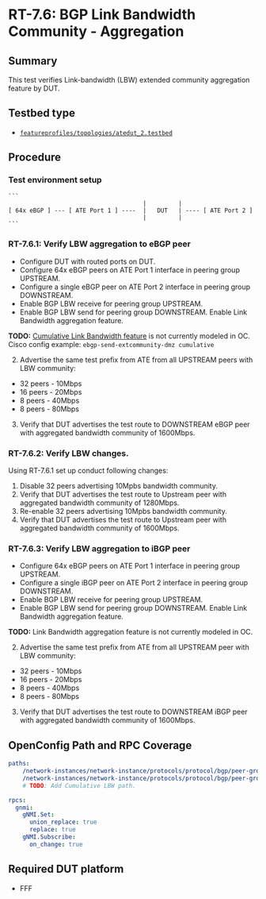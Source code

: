 # RT-7.6: BGP Link Bandwidth Community - Aggregation

## Summary

This test verifies Link-bandwidth (LBW) extended community aggregation feature by DUT.

## Testbed type

*  [`featureprofiles/topologies/atedut_2.testbed`](https://github.com/openconfig/featureprofiles/blob/main/topologies/atedut_2.testbed)

## Procedure

### Test environment setup

    ```
                                          |         |
    [ 64x eBGP ] --- [ ATE Port 1 ] ----  |   DUT   | ---- [ ATE Port 2 ]
                                          |         |
    ```

### RT-7.6.1: Verify LBW aggregation to eBGP peer

* Configure DUT with routed ports on DUT.
* Configure 64x eBGP peers on ATE Port 1 interface in peering group UPSTREAM.
* Configure a single eBGP peer on ATE Port 2 interface in peering group DOWNSTREAM.
* Enable BGP LBW receive for peering group UPSTREAM.
* Enable BGP LBW send for peering group DOWNSTREAM. Enable Link Bandwidth aggregation feature.

**TODO:** [Cumulative Link Bandwidth feature](https://datatracker.ietf.org/doc/draft-ietf-bess-ebgp-dmz/) is not currently modeled in OC. Cisco config example: `ebgp-send-extcommunity-dmz cumulative`


2. Advertise the same test prefix from ATE from all UPSTREAM peers with LBW community:
  * 32 peers - 10Mbps
  * 16 peers - 20Mbps
  * 8 peers - 40Mbps
  * 8 peers - 80Mbps

3. Verify that DUT advertises the test route to DOWNSTREAM eBGP peer with aggregated bandwidth community of 1600Mbps.

### RT-7.6.2: Verify LBW changes.
Using RT-7.6.1 set up conduct following changes:

1) Disable 32 peers advertising 10Mpbs bandwidth community.
2) Verify that DUT advertises the test route to Upstream peer with aggregated bandwidth community of 1280Mbps.
3) Re-enable 32 peers advertising 10Mpbs bandwidth community.
4) Verify that DUT advertises the test route to Upstream peer with aggregated bandwidth community of 1600Mbps.

### RT-7.6.3: Verify LBW aggregation to iBGP peer

* Configure 64x eBGP peers on ATE Port 1 interface in peering group UPSTREAM.
* Configure a single iBGP peer on ATE Port 2 interface in peering group DOWNSTREAM.
* Enable BGP LBW receive for peering group UPSTREAM.
* Enable BGP LBW send for peering group DOWNSTREAM. Enable Link Bandwidth aggregation feature.

**TODO:** Link Bandwidth aggregation feature is not currently modeled in OC.

2. Advertise the same test prefix from ATE from all UPSTREAM peer with LBW community:
  * 32 peers - 10Mbps
  * 16 peers - 20Mbps
  * 8 peers - 40Mbps
  * 8 peers - 80Mbps

3. Verify that DUT advertises the test route to DOWNSTREAM iBGP peer with aggregated bandwidth community of 1600Mbps.

## OpenConfig Path and RPC Coverage

```yaml
paths:
    /network-instances/network-instance/protocols/protocol/bgp/peer-groups/peer-group/afi-safis/afi-safi/use-multiple-paths/ebgp/link-bandwidth-ext-community/config/enabled:
    /network-instances/network-instance/protocols/protocol/bgp/peer-groups/peer-group/afi-safis/afi-safi/use-multiple-paths/ibgp/link-bandwidth-ext-community/config/enabled:
    # TODO: Add Cumulative LBW path.

rpcs:
  gnmi:
    gNMI.Set:
      union_replace: true
      replace: true
    gNMI.Subscribe:
      on_change: true
```

## Required DUT platform

* FFF